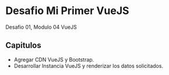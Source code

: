 # **Desafio Mi Primer VueJS**
Desafio 01, Modulo 04 VueJS


## **Capitulos**
* Agregar CDN VueJS y Bootstrap.
* Desarrollar Instancia VueJS y renderizar los datos solicitados.

